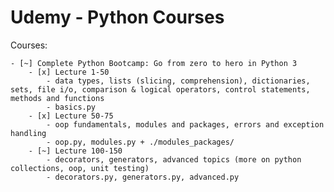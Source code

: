 # Udemy - Python Courses

Courses:

    - [~] Complete Python Bootcamp: Go from zero to hero in Python 3
        - [x] Lecture 1-50  
            - data types, lists (slicing, comprehension), dictionaries, sets, file i/o, comparison & logical operators, control statements, methods and functions
            - basics.py
        - [x] Lecture 50-75
            - oop fundamentals, modules and packages, errors and exception handling
            - oop.py, modules.py + ./modules_packages/
        - [~] Lecture 100-150
            - decorators, generators, advanced topics (more on python collections, oop, unit testing)
            - decorators.py, generators.py, advanced.py